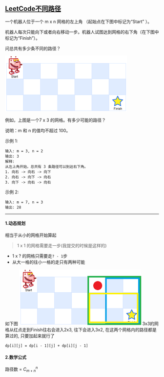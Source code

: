 ## [LeetCode不同路径](https://leetcode-cn.com/problems/unique-paths/)

一个机器人位于一个 m x n 网格的左上角 （起始点在下图中标记为“Start” ）。

机器人每次只能向下或者向右移动一步。机器人试图达到网格的右下角（在下图中标记为“Finish”）。

问总共有多少条不同的路径？

![](./pics/robot_maze.png)

例如，上图是一个7 x 3 的网格。有多少可能的路径？

说明：m 和 n 的值均不超过 100。

示例 1:
```
输入: m = 3, n = 2
输出: 3
解释:
从左上角开始，总共有 3 条路径可以到达右下角。
1. 向右 -> 向右 -> 向下
2. 向右 -> 向下 -> 向右
3. 向下 -> 向右 -> 向右
```
示例 2:
```
输入: m = 7, n = 3
输出: 28
```
***
#### 1.动态规划                    
相当于从小的网格开始算起
> 1 x 1 的网格需要走一步(我提交的时候是这样的)

- 1 x ? 的网格只需要走`? - 1`步
- 从大一格的往小一格的走只有两种可能

如下图
![](./pics/robot_maze_md.png)
3x3的网格从红点走到Finish往右会进入2x3, 往下会进入3x2, 在这两个网格内的路径都是算过的, 只要加起来就行了
```
dp[i][j] = dp[i - 1][j] + dp[i][j - 1]
```
#### 2.数学公式

路径数 = $C_{m+n}^{n}$